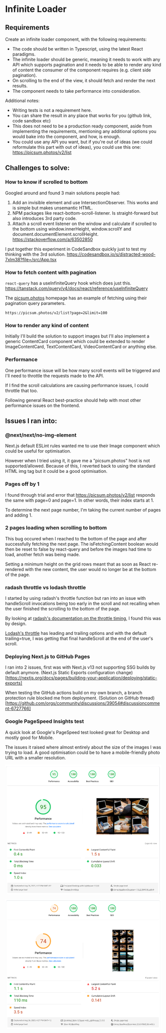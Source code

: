 # Infinite Loader

## Requirements

Create an infinite loader component, with the following requirements:

- The code should be written in Typescript, using the latest React paradigms.
- The infinite loader should be generic, meaning it needs to work with any API which supports pagination and it needs to be able to render any kind of content the consumer of the component requires (e.g. client side pagination).
- On scrolling to the end of the view, it should fetch and render the next results.
- The component needs to take performance into consideration.

Additional notes:

- Writing tests is not a requirement here.
- You can share the result in any place that works for you (github link, code sandbox etc)
- This does not need to be a production ready component, aside from implementing the requirements, mentioning any additional options you would bake into the component, and how, is enough.
- You could use any API you want, but if you're out of ideas (we could reformulate this part with out of ideas), you could use this one: https://picsum.photos/v2/list

## Challenges to solve:

### How to know if scrolled to bottom

Googled around and found 3 main solutions people had:

1. Add an invisible element and use IntersectionObserver. This works and is simple but makes unsemantic HTML.
2. NPM packages like react-bottom-scroll-listener. Is straight-forward but also introduces 3rd party code.
3. Attach a scroll event listener on the window and calculate if scrolled to the bottom using window.innerHeight, window.scrollY and document.documentElement.scrollHeight. https://stackoverflow.com/a/63502850

I put together this experiment in CodeSandbox quickly just to test my thinking with the 3rd solution.
https://codesandbox.io/s/distracted-wood-7xlm38?file=/src/App.tsx

### How to fetch content with pagination

`react-query` has a useInfiniteQuery hook which does just this.
https://tanstack.com/query/v4/docs/react/reference/useInfiniteQuery

The [picsum.photos](https://picsum.photos/) homepage has an example of fetching using their pagination query parameters.

```
https://picsum.photos/v2/list?page=2&limit=100
```

### How to render any kind of content

Initially I'll build the solution to support images but I'll also implement a generic ContentCard component which could be extended to render ImageContentCard, TextContentCard, VideoContentCard or anything else.

### Performance

One performance issue will be how many scroll events will be triggered and I'll need to throttle the requests made to the API.

If I find the scroll calculations are causing performance issues, I could throttle that too.

Following general React best-practice should help with most other performance issues on the frontend.

## Issues I ran into:

### @next/next/no-img-element

Next.js default ESLint rules wanted me to use their Image component which could be useful for optimisation.

However when I tried using it, it gave me a "picsum.photos" host is not supported/allowed.
Because of this, I reverted back to using the standard HTML img tag but it could be a good optimisation.

### Pages off by 1

I found through trial and error that https://picsum.photos/v2/list responds the same with page=0 and page=1. In other words, their index starts at 1.

To determine the next page number, I'm taking the current number of pages and adding 1.

### 2 pages loading when scrolling to bottom

This bug occured when I reached to the bottom of the page and after successfully fetching the next page.
The isFetchingContent boolean would then be reset to false by react-query and before the images had time to load, another fetch was being made.

Setting a minimum height on the grid rows meant that as soon as React re-rendered with the new content, the user would no longer be at the bottom of the page.

### radash throttle vs lodash throttle

I started by using radash's throttle function but ran into an issue with handleScroll invocations being too early in the scroll and not recalling when the user finished the scrolling to the bottom of the page.

By looking at [radash's documentation on the throttle timing](https://radash-docs.vercel.app/docs/curry/throttle#timing), I found this was by design.

[Lodash's throttle](https://radash-docs.vercel.app/docs/curry/throttle#timing) has leading and trailing options and with the default trailing=true, I was getting that final handleScroll at the end of the user's scroll.

### Deploying Next.js to GitHub Pages

I ran into 2 issues, first was with Next.js v13 not supporting SSG builds by default anymore.
(Next.js Static Exports configuration change)[https://nextjs.org/docs/pages/building-your-application/deploying/static-exports]

When testing the GitHub actions build on my own branch, a branch protection rule blocked me from deployment.
(Solution on GitHub thread)[https://github.com/orgs/community/discussions/39054#discussioncomment-6727766]

### Google PageSpeed Insights test

A quick look at Google's PageSpeed test looked great for Desktop and mostly good for Mobile.

The issues it raised where almost entirely about the size of the images I was trying to load. A good optimisation could be to have a mobile-friendly photo URL with a smaller resolution.

![Google PageSpeed Desktop test result](/readme-images/page-speed-desktop.png "Google PageSpeed Desktop test result")

![Google PageSpeed Mobile test result](/readme-images/page-speed-mobile.png "Google PageSpeed Mobile test result")
